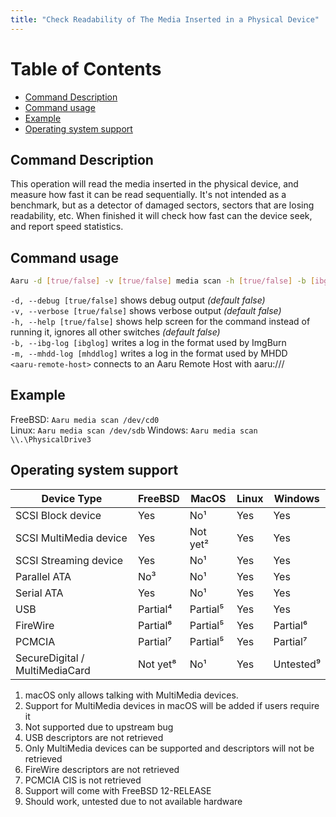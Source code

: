 ```yaml
---
title: "Check Readability of The Media Inserted in a Physical Device"
---
```


# Table of Contents

- [Command Description](#command-description)
- [Command usage](#command-usage)
- [Example](#example)
- [Operating system support](#operating-system-support)


## Command Description

This operation will read the media inserted in the physical device, and measure how fast it can be read sequentially. It's not intended as a benchmark, but as a detector of damaged sectors, sectors that are losing readability, etc. When finished it will check how fast can the device seek, and report speed statistics.

## Command usage

```bash
Aaru -d [true/false] -v [true/false] media scan -h [true/false] -b [ibglog] -m [mhddlog] <device-path/aaru-remote-host>
```

`-d, --debug [true/false]` shows debug output *(default false)*  
`-v, --verbose [true/false]` shows verbose output *(default false)*  
`-h, --help [true/false]` shows help screen for the command instead of running it, ignores all other switches *(default false)*  
`-b, --ibg-log [ibglog]` writes a log in the format used by ImgBurn  
`-m, --mhdd-log [mhddlog]`  writes a log in the format used by MHDD  
`<aaru-remote-host>` connects to an Aaru Remote Host with aaru:///

## Example

FreeBSD: `Aaru media scan /dev/cd0`  
Linux: `Aaru media scan /dev/sdb` 
Windows: `Aaru media scan \\.\PhysicalDrive3`

## Operating system support

| Device Type  | FreeBSD  | MacOS  | Linux  | Windows  |
|--------------|----------|--------|--------|----------|
| SCSI Block device  | Yes  | No¹  | Yes  | Yes  |
| SCSI MultiMedia device  | Yes  | Not yet² | Yes  | Yes  |
| SCSI Streaming device  | Yes  | No¹  | Yes  | Yes  |
| Parallel ATA  | No³ | No¹  | Yes  | Yes  |
| Serial ATA  | Yes  | No¹  | Yes  | Yes  |
| USB  | Partial⁴ | Partial⁵ | Yes  | Yes  |
| FireWire  | Partial⁶ | Partial⁵ | Yes  | Partial⁶ |
| PCMCIA  | Partial⁷ | Partial⁵ | Yes  | Partial⁷ |
| SecureDigital / MultiMediaCard  | Not yet⁸ | No¹  | Yes  | Untested⁹ |

1. macOS only allows talking with MultiMedia devices.
2. Support for MultiMedia devices in macOS will be added if users require it
3. Not supported due to upstream bug
4. USB descriptors are not retrieved
5. Only MultiMedia devices can be supported and descriptors will not be retrieved
6. FireWire descriptors are not retrieved
7. PCMCIA CIS is not retrieved
8. Support will come with FreeBSD 12-RELEASE
9. Should work, untested due to not available hardware